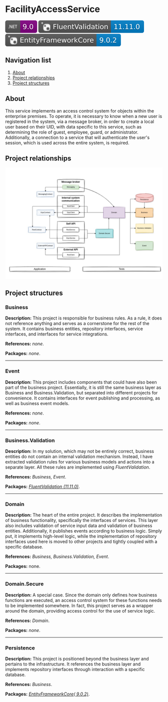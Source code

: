 # FacilityAccessService

<a href="https://dotnet.microsoft.com/en-us/download/dotnet/9.0">![Static Badge](./docs/badges/dotnet.svg)</a>
<a href="https://www.nuget.org/packages/FluentValidation/11.11.0">![Static Badge](./docs/badges/fluentValidation.svg)</a>
<a href="https://www.nuget.org/packages/Microsoft.EntityFrameworkCore/9.0.2">![Static Badge](./docs/badges/entityFrameworkCore.svg)</a>

## Navigation list

1. [About](#about)
2. [Project relationships](#project_relationships)
3. [Project structures](#project_structures)

<a id="about"></a>

## About

This service implements an access control system for objects within the enterprise premises.
To operate, it is necessary to know when a new user is registered in the system, via a message broker,
in order to create a local user based on their UID, with data specific to this service, such as determining the role of
guest, employee, guard, or administrator.
Additionally, a connection to a service that will authenticate the user's session, which is used across the entire
system, is required.

<a id="project_relationships"></a>

## Project relationships

![The diagram of the relationship between the projects should have been here](./docs/images/schema_whole_project.jpg)

<a id="project_structures"></a>

## Project structures

### Business

**Description:** This project is responsible for business rules.
As a rule, it does not reference anything and serves as a cornerstone for the rest of the system.
It contains business entities, repository interfaces, service interfaces, and interfaces for service integrations.

**References:** *none*.

**Packages:** *none*.

***

### Event

**Description:** This project includes components that could have also been part of the business project.
Essentially, it is still the same business layer as Business and Business.Validation, but separated into different
projects for convenience.
It contains interfaces for event publishing and processing, as well as business event models.

**References:** *none*.

**Packages:** *none*.

***

### Business.Validation

**Description:** In my solution, which may not be entirely correct, business entities do not contain an internal
validation mechanism.
Instead, I have extracted validation rules for various business models and actions into a separate layer.
All these rules are implemented using *FluentValidation*.

**References:** *Business, Event*.

**Packages:** *<a href="https://www.nuget.org/packages/FluentValidation/11.11.0">FluentValidation (11.11.0)</a>*.

***

### Domain

**Description:** The heart of the entire project.
It describes the implementation of business functionality, specifically the interfaces of services.
This layer also includes validation of service input data and validation of business entities.
Additionally, it publishes events according to business logic.
Simply put, it implements high-level logic, while the implementation of repository interfaces used here is moved to
other projects and tightly coupled with a specific database.

**References:** *Business, Business.Validation, Event*.

**Packages:** none.

***


### Domain.Secure

**Description:** A special case. Since the domain only defines how business functions are executed, an access control
system for these functions needs to be implemented somewhere. In fact, this project serves as a wrapper around the
domain, providing access control for the use of service logic.

**References:** *Domain*.

**Packages:** *none*.

***


### Persistence

**Description:** This project is positioned beyond the business layer and pertains to the infrastructure.
It references the business layer and implements repository interfaces through interaction with a specific database.

**References:** *Business*.

**Packages:** *<a href="https://www.nuget.org/packages/Microsoft.EntityFrameworkCore/9.0.2">EntityFrameworkCore(
9.0.2)</a>*.




